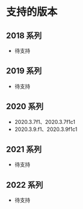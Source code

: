 # 支持的版本

## 2018 系列

- 待支持

## 2019 系列

- 待支持

## 2020 系列

- 2020.3.7f1、2020.3.7f1c1
- 2020.3.9.f1、2020.3.9f1c1

## 2021 系列

- 待支持

## 2022 系列

- 待支持
